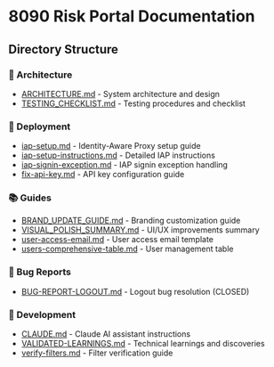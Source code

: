# 8090 Risk Portal Documentation

## Directory Structure

### 📐 Architecture
- [ARCHITECTURE.md](architecture/ARCHITECTURE.md) - System architecture and design
- [TESTING_CHECKLIST.md](architecture/TESTING_CHECKLIST.md) - Testing procedures and checklist

### 🚀 Deployment
- [iap-setup.md](deployment/iap-setup.md) - Identity-Aware Proxy setup guide
- [iap-setup-instructions.md](deployment/iap-setup-instructions.md) - Detailed IAP instructions
- [iap-signin-exception.md](deployment/iap-signin-exception.md) - IAP signin exception handling
- [fix-api-key.md](deployment/fix-api-key.md) - API key configuration guide

### 📚 Guides
- [BRAND_UPDATE_GUIDE.md](guides/BRAND_UPDATE_GUIDE.md) - Branding customization guide
- [VISUAL_POLISH_SUMMARY.md](guides/VISUAL_POLISH_SUMMARY.md) - UI/UX improvements summary
- [user-access-email.md](guides/user-access-email.md) - User access email template
- [users-comprehensive-table.md](guides/users-comprehensive-table.md) - User management table

### 🐛 Bug Reports
- [BUG-REPORT-LOGOUT.md](bugs/BUG-REPORT-LOGOUT.md) - Logout bug resolution (CLOSED)

### 🔧 Development
- [CLAUDE.md](dev/CLAUDE.md) - Claude AI assistant instructions
- [VALIDATED-LEARNINGS.md](dev/VALIDATED-LEARNINGS.md) - Technical learnings and discoveries
- [verify-filters.md](dev/verify-filters.md) - Filter verification guide